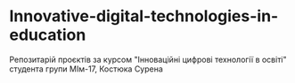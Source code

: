 # Innovative-digital-technologies-in-education
Репозитарій проєктів за курсом "Інноваційні цифрові технології в освіті" студента групи МІм-17, Костюка Сурена
